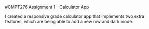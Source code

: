 #CMPT276 Assignment 1 - Calculator App

I created a responsive grade calculator app that implements two extra features, which are being able to add a new row and dark mode.

